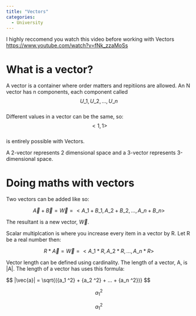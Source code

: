 ```yaml
---
title: "Vectors"
categories:
  - University
---
```


I highly reccomend you watch this video before working with Vectors
https://www.youtube.com/watch?v=fNk_zzaMoSs

# What is a vector?
A vector is a container where order matters and repitiions are allowed.
An N vector has n components, each component called <br>
$$U\_1, U\_2, ... , U\_n$$ <br>
Different values in a vector can be the same, so: <br>
$$<1, 1>$$ <br>
is entirely possible with Vectors.

A 2-vector represents 2 dimensional space and a 3-vector represents 3-dimensional space.

# Doing maths with vectors

Two vectors can be added like so:

$$ \vec{A} + \vec{B} = \vec{W} = <A\_1 + B\_1, A\_2 + B\_2, ... , A\_n + B\_n>$$

The resultant is a new vector, $\vec{W}$.

Scalar multiplcation is where you increase every item in a vector by R.
Let R be a real number then:

$$ R * \vec{A} = \vec{W} = <A\_1 * R, A\_2 * R, ... , A\_n * R>$$

Vector length can be defined using cardinality. The length of a vector, A, is |A|. 
The length of a vector has uses this formula:

$$ |\vec{a}| = \sqrt{(\{a\_1  ^2} + \{a\_2  ^2} + ... + \{a_n  ^2})} $$

$$ {a_1 ^2} $$

$$ a_1 ^2 $$